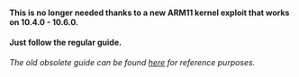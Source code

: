 #### This is no longer needed thanks to a new ARM11 kernel exploit that works on 10.4.0 - 10.6.0.

#### Just follow the regular guide.

*The old obsolete guide can be found [here](https://github.com/Plailect/Guide/wiki/Hardmod-Downgrade/70b0d543dc65ed9fb983b57556e3bd9ce1f3ec52) for reference purposes.*
